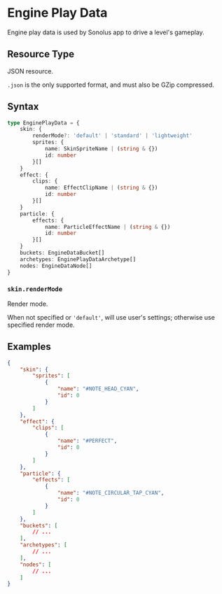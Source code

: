 # Engine Play Data

Engine play data is used by Sonolus app to drive a level's gameplay.

## Resource Type

JSON resource.

`.json` is the only supported format, and must also be GZip compressed.

## Syntax

```ts
type EnginePlayData = {
    skin: {
        renderMode?: 'default' | 'standard' | 'lightweight'
        sprites: {
            name: SkinSpriteName | (string & {})
            id: number
        }[]
    }
    effect: {
        clips: {
            name: EffectClipName | (string & {})
            id: number
        }[]
    }
    particle: {
        effects: {
            name: ParticleEffectName | (string & {})
            id: number
        }[]
    }
    buckets: EngineDataBucket[]
    archetypes: EnginePlayDataArchetype[]
    nodes: EngineDataNode[]
}
```

### `skin.renderMode`

Render mode.

When not specified or `'default'`, will use user's settings; otherwise use specified render mode.

## Examples

```json
{
    "skin": {
        "sprites": [
            {
                "name": "#NOTE_HEAD_CYAN",
                "id": 0
            }
        ]
    },
    "effect": {
        "clips": [
            {
                "name": "#PERFECT",
                "id": 0
            }
        ]
    },
    "particle": {
        "effects": [
            {
                "name": "#NOTE_CIRCULAR_TAP_CYAN",
                "id": 0
            }
        ]
    },
    "buckets": [
        // ...
    ],
    "archetypes": [
        // ...
    ],
    "nodes": [
        // ...
    ]
}
```
